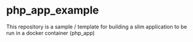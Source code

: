 # php_app_example

This repository is a sample / template for building a slim application to be run in a docker container (php_app)
